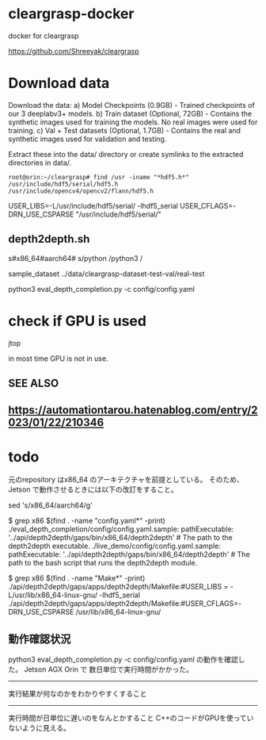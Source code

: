 # cleargrasp-docker
docker for cleargrasp


https://github.com/Shreeyak/cleargrasp

# Download data

Download the data:
a) Model Checkpoints (0.9GB) - Trained checkpoints of our 3 deeplabv3+ models.
b) Train dataset (Optional, 72GB) - Contains the synthetic images used for training the models. No real images were used for training.
c) Val + Test datasets (Optional, 1.7GB) - Contains the real and synthetic images used for validation and testing.

Extract these into the data/ directory or create symlinks to the extracted directories in data/.

```
root@orin:~/cleargrasp# find /usr -iname "*hdf5.h*"
/usr/include/hdf5/serial/hdf5.h
/usr/include/opencv4/opencv2/flann/hdf5.h
```
USER_LIBS=-L/usr/include/hdf5/serial/ -lhdf5_serial
USER_CFLAGS=-DRN_USE_CSPARSE "/usr/include/hdf5/serial/"


## depth2depth.sh 
s#x86_64#aarch64#
s/python /python3 /


sample_dataset
../data/cleargrasp-dataset-test-val/real-test

python3 eval_depth_completion.py -c config/config.yaml


# check if GPU is used
jtop
 
in most time GPU is not in use.

## SEE ALSO

https://automationtarou.hatenablog.com/entry/2023/01/22/210346
---
# todo 

元のrepository はx86_64 のアーキテクチャを前提としている。
そのため、Jetson で動作させるときには以下の改訂をすること。

sed 's/x86_64/aarch64/g' 

$ grep x86 $(find . -name "config.yaml*" -print)
./eval_depth_completion/config/config.yaml.sample:  pathExecutable: '../api/depth2depth/gaps/bin/x86_64/depth2depth'  # The path to the depth2depth executable.
./live_demo/config/config.yaml.sample:  pathExecutable: '../api/depth2depth/gaps/bin/x86_64/depth2depth'  # The path to the bash script that runs the depth2depth module.


$ grep x86 $(find . -name "Make*" -print)
./api/depth2depth/gaps/apps/depth2depth/Makefile:#USER_LIBS = -L/usr/lib/x86_64-linux-gnu/ -lhdf5_serial
./api/depth2depth/gaps/apps/depth2depth/Makefile:#USER_CFLAGS=-DRN_USE_CSPARSE /usr/lib/x86_64-linux-gnu/


## 動作確認状況
python3 eval_depth_completion.py -c config/config.yaml
の動作を確認した。
Jetson AGX Orin で 数日単位で実行時間がかかった。

-------------------------
実行結果が何なのかをわかりやすくすること

-------------------------

実行時間が日単位に遅いのをなんとかすること
C++のコードがGPUを使っていないように見える。


